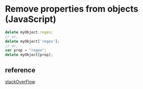 # Remove properties from objects (JavaScript)

```javascript
delete myObject.regex;
// or,
delete myObject['regex'];
// or,
var prop = "regex";
delete myObject[prop];
```

## reference

[stackOverFlow](https://stackoverflow.com/questions/208105/remove-properties-from-objects-javascript)

